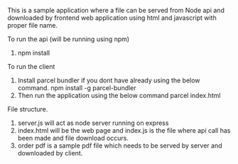 This is a sample application where a file can be served from Node api and downloaded by frontend web application using html and javascript with proper file name.


To run the api (will be running using npm)
1. npm install


To run the client
1. Install parcel bundler if you dont have already using the below command.
    npm install  -g parcel-bundler
2. Then run the application using the below command
    parcel index.html


File structure.
1. server.js will act as node server running on express
2. index.html will be the web page and index.js is the file where api call has been made and file download occurs.
3. order pdf is a sample pdf file which needs to be served by server and downloaded by client.



